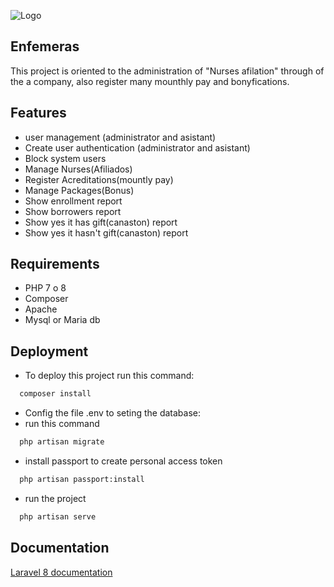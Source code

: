 
![Logo](https://laravel.com/img/logomark.min.svg)

## Enfemeras
This project is oriented to the administration of "Nurses afilation" through of the a company, also register many mounthly pay and bonyfications.


## Features

- user management (administrator and asistant)
- Create user authentication (administrator and asistant)
- Block system users
- Manage Nurses(Afiliados)
- Register Acreditations(mountly pay)
- Manage Packages(Bonus)
- Show enrollment report
- Show borrowers report
- Show yes it has gift(canaston) report
- Show yes it hasn't gift(canaston) report



## Requirements
- PHP 7 o 8
- Composer
- Apache 
- Mysql or Maria db
## Deployment

- To deploy this project run this command:

```bash
  composer install
```

- Config the file .env to seting the database:
- run this command
```bash
  php artisan migrate
```
- install passport to create personal access token
```bash
  php artisan passport:install
```
- run the project
```bash
  php artisan serve
```



## Documentation

[Laravel 8 documentation](https://laravel.com/docs/8.x/installation)

